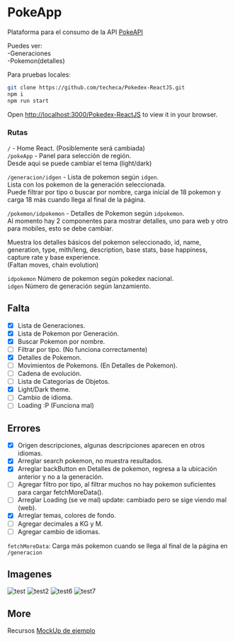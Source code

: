 # PokeApp

Plataforma para el consumo de la API [PokeAPI](https://pokeapi.co/)

Puedes ver:\
-Generaciones\
-Pokemon(detalles)

Para pruebas locales:

```bash
git clone https://github.com/techeca/Pokedex-ReactJS.git
npm i
npm run start
```

Open [http://localhost:3000/Pokedex-ReactJS](http://localhost:3000/Pokedex-ReactJS) to view it in your browser.

### Rutas

`/` - Home React. (Posiblemente será cambiada) \
`/pokeApp` - Panel para selección de región.\
Desde aqui se puede cambiar el tema (light/dark)

`/generacion/idgen` - Lista de pokemon según `idgen`.\
Lista con los pokemon de la generación seleccionada.\
Puede filtrar por tipo o buscar por nombre, carga inicial de 18 pokemon y carga 18 más cuando llega al final de la página.

`/pokemon/idpokemon` - Detalles de Pokemon según `idpokemon`.\
Al momento hay 2 componentes para mostrar detalles, uno para web y otro para mobiles, esto se debe cambiar.

Muestra los detalles básicos del pokemon seleccionado, id, name, generation, type, mith/leng, description, base stats, base happiness, capture rate y base experience.  
(Faltan moves, chain evolution)

`idpokemon` Número de pokemon según pokedex nacional.\
`idgen` Número de generación según lanzamiento.

## Falta

- [x] Lista de Generaciones.
- [x] Lista de Pokemon por Generación.
- [x] Buscar Pokemon por nombre.
- [ ] Filtrar por tipo. (No funciona correctamente)
- [x] Detalles de Pokemon.
- [ ] Movimientos de Pokemons. (En Detalles de Pokemon).
- [ ] Cadena de evolución.
- [ ] Lista de Categorias de Objetos.
- [x] Light/Dark theme.
- [ ] Cambio de idioma.
- [ ] Loading :P (Funciona mal)

## Errores

- [x] Origen descripciones, algunas descripciones aparecen en otros idiomas.
- [x] Arreglar search pokemon, no muestra resultados.
- [x] Arreglar backButton en Detalles de pokemon, regresa a la ubicación anterior y no a la generación.
- [ ] Agregar filtro por tipo, al filtrar muchos no hay pokemon suficientes para cargar fetchMoreData().
- [ ] Arreglar Loading (se ve mal) update: cambiado pero se sige viendo mal (web).
- [x] Arreglar temas, colores de fondo.
- [ ] Agregar decimales a KG y M.
- [ ] Agregar cambio de idiomas.

`fetchMoreData`: Carga más pokemon cuando se llega al final de la página en `/generacion`

## Imagenes

![test](https://user-images.githubusercontent.com/53408118/181391245-43ceb537-12ef-4a63-85a8-0e6d372cef59.PNG)
![test2](https://user-images.githubusercontent.com/53408118/181391255-a5c34518-e7ab-46e3-9f0f-cb4ca886c165.PNG)
![test6](https://user-images.githubusercontent.com/53408118/181391671-eec76cb8-456d-483d-a530-ab2b21f21745.PNG)
![test7](https://user-images.githubusercontent.com/53408118/181391681-bd07f9fe-4edc-4ee0-a041-ee9e2a0cf7ea.PNG)

## More

Recursos
[MockUp de ejemplo](https://www.figma.com/file/KEGlrZfL5UO3UxultQ5xh1/Pokédex-Figma-Card-Templates)
